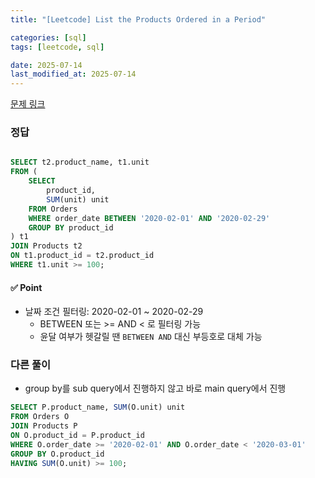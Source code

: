 ```yaml
---
title: "[Leetcode] List the Products Ordered in a Period"

categories: [sql]
tags: [leetcode, sql]

date: 2025-07-14
last_modified_at: 2025-07-14
---
```

[문제 링크](https://leetcode.com/problems/list-the-products-ordered-in-a-period/description/?envType=study-plan-v2&envId=top-sql-50)

### 정답
```sql

SELECT t2.product_name, t1.unit
FROM (
    SELECT
        product_id,
        SUM(unit) unit
    FROM Orders
    WHERE order_date BETWEEN '2020-02-01' AND '2020-02-29'
    GROUP BY product_id
) t1
JOIN Products t2
ON t1.product_id = t2.product_id
WHERE t1.unit >= 100;
```

#### ✅ Point
- 날짜 조건 필터링: 2020-02-01 ~ 2020-02-29
    - BETWEEN 또는 >= AND < 로 필터링 가능
    - 윤달 여부가 헷갈릴 땐 `BETWEEN AND` 대신 부등호로 대체 가능

### 다른 풀이
- group by를 sub query에서 진행하지 않고 바로 main query에서 진행
```sql
SELECT P.product_name, SUM(O.unit) unit
FROM Orders O
JOIN Products P
ON O.product_id = P.product_id
WHERE O.order_date >= '2020-02-01' AND O.order_date < '2020-03-01'
GROUP BY O.product_id
HAVING SUM(O.unit) >= 100;
```